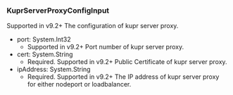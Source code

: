 ### KuprServerProxyConfigInput
Supported in v9.2+
  The configuration of kupr server proxy.

- port: System.Int32
  - Supported in v9.2+
      Port number of kupr server proxy.
- cert: System.String
  - Required. Supported in v9.2+
      Public Certificate of kupr server proxy.
- ipAddress: System.String
  - Required. Supported in v9.2+
      The IP address of kupr server proxy for either nodeport or loadbalancer.
